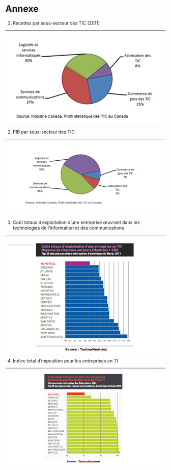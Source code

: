 Annexe
=================

1. Recettes par sous-secteur des TIC (2011) 
-----------

![](img/annexe1.png)

2. PIB par sous-secteur des TIC 
-----------

![](img/annexe2.png)

3. Coût totaux d’exploitation d’une entreprise œuvrant dans les technologies de l’information et des communications 
-----------

![](img/annexe3.png)

4. Indice total d’imposition pour les entreprises en TI
-----------

![](img/annexe4.png)
